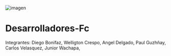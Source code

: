 ![imagen](https://github.com/user-attachments/assets/8b7d3e3c-a836-44a3-b93d-2deb058c296d)

# Desarrolladores-Fc

Integrantes:
Diego Bonifaz,
Welligton Crespo,
Angel Delgado,
Paul Guzhñay,
Carlos Velasquez,
Junior Wachapa,
